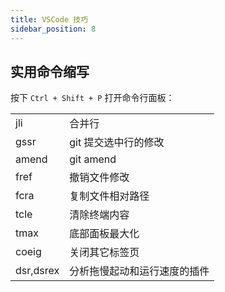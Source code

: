 ```yaml
---
title: VSCode 技巧
sidebar_position: 8
---
```


## 实用命令缩写

按下 `Ctrl + Shift + P` 打开命令行面板：

 <div className="no-table-header no-table-border">

|           |                              |
| --------- | ---------------------------- |
| jli       | 合并行                       |
| gssr      | git 提交选中行的修改         |
| amend     | git amend                    |
| fref      | 撤销文件修改                 |
| fcra      | 复制文件相对路径             |
| tcle      | 清除终端内容                 |
| tmax      | 底部面板最大化               |
| coeig     | 关闭其它标签页               |
| dsr,dsrex | 分析拖慢起动和运行速度的插件 |

</div>
